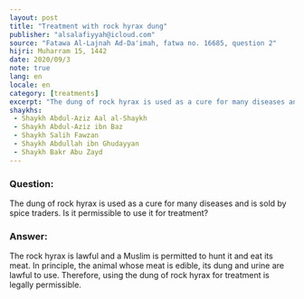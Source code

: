 ```yaml
---
layout: post
title: "Treatment with rock hyrax dung"
publisher: "alsalafiyyah@icloud.com"
source: "Fatawa Al-Lajnah Ad-Da'imah, fatwa no. 16685, question 2"
hijri: Muharram 15, 1442
date: 2020/09/3
note: true
lang: en
locale: en
category: [treatments]
excerpt: "The dung of rock hyrax is used as a cure for many diseases and is sold by spice traders. Is it permissible to use it for treatment?"
shaykhs: 
 - Shaykh Abdul-Aziz Aal al-Shaykh
 - Shaykh Abdul-Aziz ibn Baz
 - Shaykh Salih Fawzan
 - Shaykh Abdullah ibn Ghudayyan
 - Shaykh Bakr Abu Zayd
---
```


### Question:
The dung of rock hyrax is used as a cure for many diseases and is sold by spice traders. Is it permissible to use it for treatment?  

### Answer:
The rock hyrax is lawful and a Muslim is permitted to hunt it and eat its meat. In principle, the animal whose meat is edible, its dung and urine are lawful to use. Therefore, using the dung of rock hyrax for treatment is legally permissible.
